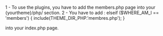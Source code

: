 1 - To use the plugins, you have to add the members.php page into your {yourtheme}/php/ section.
2 - You have to add :
	elseif ($WHERE_AM_I == 'members') {
			include(THEME_DIR_PHP.'membres.php');
	}
  
  into your index.php page.
